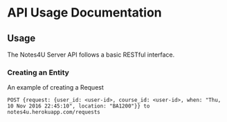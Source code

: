 # API Usage Documentation

## Usage

The Notes4U Server API follows a basic RESTful interface.

### Creating an Entity

An example of creating a Request

```
POST {request: {user_id: <user-id>, course_id: <user-id>, when: "Thu, 10 Nov 2016 22:45:10", location: "BA1200"}} to notes4u.herokuapp.com/requests
```

